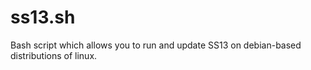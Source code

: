# ss13.sh
Bash script which allows you to run and update SS13 on debian-based distributions of linux.

